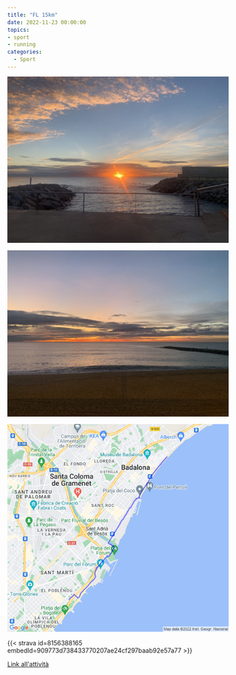 ```yaml
---
title: "FL 15km"
date: 2022-11-23 00:00:00
topics:
- sport
- running
categories:
  - Sport
---
```


![](images/IMG_0726-1024x768.jpg)

![](images/IMG_0725-1024x768.jpg)

![](images/20221123-activity-map.png)

{{< strava id=8156388165 embedId=909773d738433770207ae24cf297baab92e57a77 >}}

[Link all'attività](https://strava.com/activities/8156388165)

